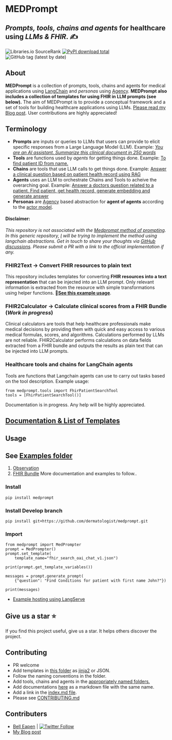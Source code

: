 # MEDPrompt
## *Prompts, tools, chains and agents* for healthcare using *LLMs & FHIR*.  ✍️
![Libraries.io SourceRank](https://img.shields.io/librariesio/sourcerank/pypi/medprompt)
[![PyPI download total](https://img.shields.io/pypi/dm/medprompt.svg)](https://pypi.python.org/pypi/medprompt/)
![GitHub tag (latest by date)](https://img.shields.io/github/v/tag/dermatologist/medprompt)

## About
**MEDPrompt** is a collection of prompts, tools, chains  and agents for medical applications using [LangChain](https://www.langchain.com/) and *personas* using [Agency](https://github.com/operand/agency). **MEDPrompt also includes a collection of templates for using FHIR in LLM prompts (see below).** The aim of MEDPrompt is to provide a conceptual framework and a set of tools for building healthcare applications using LLMs. [Please read my Blog post](https://nuchange.ca/2023/12/medprompt-how-to-architect-llm-solutions-for-healthcare.html). User contributions are highly appreciated!

## Terminology
* **Prompts** are inputs or queries to LLMs that users can provide to elicit specific responses from a Large Language Model (LLM). Example: [*You are an AI assistant. Summarize this clinical document in 250 words*](src/medprompt/templates/summary_v1.jinja)
* **Tools** are functions used by *agents* for getting things done. Example: [To find patient ID from name.](src/medprompt/tools/find_patient.py)
* **Chains** are tools that use LLM calls to get things done. Example: [Answer a clinical question based on patient health record using RAG](src/medprompt/chains/rag_chain.py)
* **Agents** uses an LLM to orchestrate Chains and Tools to acheive the overarching goal. Example: [Answer a doctors question related to a patient. Find patient, get health record, generate embedding and generate answer](src/medprompt/agents/fhir_agent.py)
* **Personas** are [Agency](https://github.com/operand/agency) based abstraction for **agent of agents** according to the [actor model](https://en.wikipedia.org/wiki/Actor_model).

#### Disclaimer:
*This repository is not associated with the [Medprompt method of prompting](https://arxiv.org/pdf/2311.16452.pdf). In this generic repository, [I](https://nuchange.ca) will be trying to implement the method using langchain abstractions. Get in touch to share your thoughts via [GitHub discussions](https://github.com/dermatologist/medprompt/discussions). Please submit a PR with a link to the official implementation if any.*

### FHIR2Text -> Convert FHIR resources to plain text
This repository includes templates for converting **FHIR resources into a text representation** that can be injected into an LLM prompt. Only relevant information is extracted from the resource with simple transformations using helper functions. 🚒[**See this example usage**](/tests/test_fhir_observation_v1.py).

### FHIR2Calculator -> Calculate clinical scores from a FHIR Bundle (*Work in progress*)
Clinical calculators are tools that help healthcare professionals make medical decisions by providing them with quick and easy access to various medical formulas, scores, and algorithms. Calculations performed by LLMs are not reliable. FHIR2Calculator performs calculations on data fields extracted from a FHIR bundle and outputs the results as plain text that can be injected into LLM prompts.

### Healthcare tools and chains for LangChain agents
Tools are functions that Langchain agents can use to carry out tasks based on the tool description.
Example usage:
```
from medprompt.tools import FhirPatientSearchTool
tools = [FhirPatientSearchTool()]
```
Documentation is in progress. Any help will be highly appreciated.
## [Documentation & List of Templates](https://dermatologist.github.io/medprompt/)

## Usage

## See [Examples folder](/examples)
1. [Observation](/examples/fhirToText.ipynb)
2. [FHIR Bundle](/examples/fhirBundle.ipynb)
More documentation and examples to follow..

### Install

```
pip install medprompt
```

### Install Develop branch

```
pip install git+https://github.com/dermatologist/medprompt.git
```

### Import

```
from medprompt import MedPrompter
prompt = MedPrompter()
prompt.set_template(
    template_name="fhir_search_oai_chat_v1.json")

print(prompt.get_template_variables())

messages = prompt.generate_prompt(
    {"question": "Find Conditions for patient with first name John?"})

print(messages)
```

* [Example hosting using LangServe](/t_install.py)

## Give us a star ⭐️
If you find this project useful, give us a star. It helps others discover the project.

## Contributing
* PR welcome
* Add templates in [this folder](src/medprompt/templates/) as [jinja2](https://jinja.palletsprojects.com/en/3.1.x/) or JSON.
* Follow the naming conventions in the folder.
* Add tools, chains and agents in the [appropriately named folders.](src/medprompt/)
* Add documentations [here](info/) as a markdown file with the same name.
* Add a link in the [index.md file](info/index.md).
* Please see [CONTRIBUTING.md](/CONTRIBUTING.md)

## Contributers
* [Bell Eapen](https://nuchange.ca) | [![Twitter Follow](https://img.shields.io/twitter/follow/beapen?style=social)](https://twitter.com/beapen)
* [My Blog post](https://nuchange.ca/2023/12/medprompt-how-to-architect-llm-solutions-for-healthcare.html)